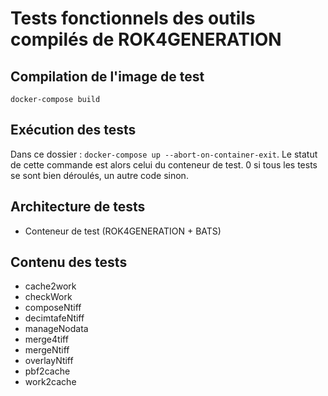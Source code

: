 # Tests fonctionnels des outils compilés de ROK4GENERATION

## Compilation de l'image de test

`docker-compose build`

## Exécution des tests

Dans ce dossier : `docker-compose up --abort-on-container-exit`. Le statut de cette commande est alors celui du conteneur de test. 0 si tous les tests se sont bien déroulés, un autre code sinon.

## Architecture de tests

* Conteneur de test (ROK4GENERATION + BATS)

## Contenu des tests

* cache2work
* checkWork
* composeNtiff
* decimtafeNtiff
* manageNodata
* merge4tiff
* mergeNtiff
* overlayNtiff
* pbf2cache
* work2cache